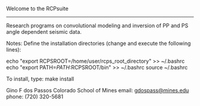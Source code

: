 Welcome to the RCPsuite
------- -- --- --------

Research programs on convolutional modeling and inversion of PP and PS angle dependent seismic data.

Notes:
Define the installation directories (change and execute the following lines):

echo "export RCPSROOT=/home/user/rcps_root_directory" >> ~/.bashrc
echo "export PATH=$PATH:$RCPSROOT/bin" >> ~/.bashrc
source ~/.bashrc

To install, type:
make install

Gino F dos Passos
Colorado School of Mines
email: gdospass@mines.edu
phone: (720) 320-5681


